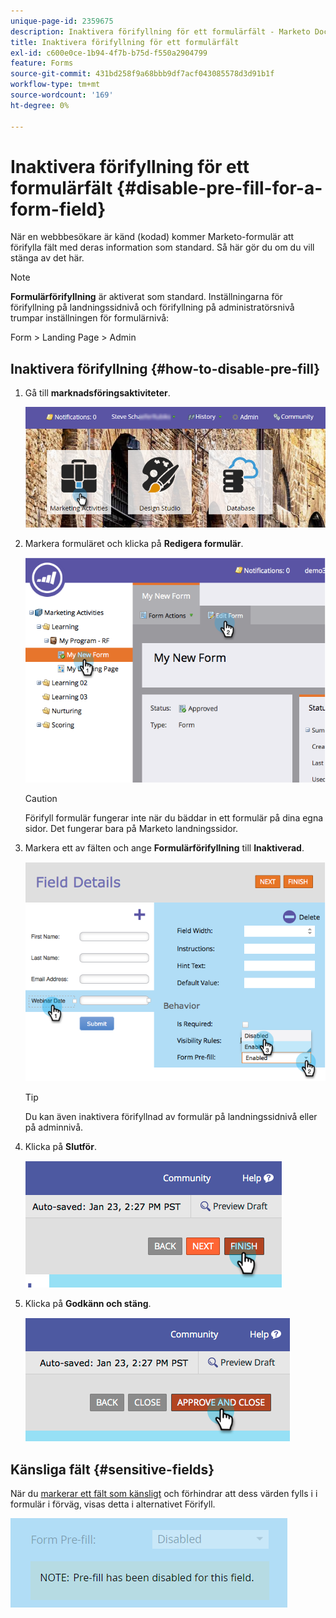 ```yaml
---
unique-page-id: 2359675
description: Inaktivera förifyllning för ett formulärfält - Marketo Docs - produktdokumentation
title: Inaktivera förifyllning för ett formulärfält
exl-id: c600e0ce-1b94-4f7b-b75d-f550a2904799
feature: Forms
source-git-commit: 431bd258f9a68bbb9df7acf043085578d3d91b1f
workflow-type: tm+mt
source-wordcount: '169'
ht-degree: 0%

---
```


# Inaktivera förifyllning för ett formulärfält {#disable-pre-fill-for-a-form-field}

När en webbbesökare är känd (kodad) kommer Marketo-formulär att förifylla fält med deras information som standard. Så här gör du om du vill stänga av det här.

>[!NOTE]
>
>**Formulärförifyllning** är aktiverat som standard. Inställningarna för förifyllning på landningssidnivå och förifyllning på administratörsnivå trumpar inställningen för formulärnivå:
>
>Form > Landing Page > Admin

## Inaktivera förifyllning {#how-to-disable-pre-fill}

1. Gå till **marknadsföringsaktiviteter**.

   ![](assets/login-marketing-activities-7.png)

1. Markera formuläret och klicka på **Redigera formulär**.

   ![](assets/image2014-9-15-14-3a26-3a46.png)

   >[!CAUTION]
   >
   >Förifyll formulär fungerar inte när du bäddar in ett formulär på dina egna sidor. Det fungerar bara på Marketo landningssidor.

1. Markera ett av fälten och ange **Formulärförifyllning** till **Inaktiverad**.

   ![](assets/image2014-9-15-14-3a26-3a54.png)

   >[!TIP]
   >
   >Du kan även inaktivera förifyllnad av formulär på landningssidnivå eller på adminnivå.

1. Klicka på **Slutför**.

   ![](assets/image2014-9-15-14-3a27-3a1.png)

1. Klicka på **Godkänn och stäng**.

   ![](assets/image2014-9-15-14-3a27-3a6.png)

## Känsliga fält {#sensitive-fields}

När du [markerar ett fält som känsligt](/help/marketo/product-docs/administration/field-management/mark-a-field-as-sensitive.md) och förhindrar att dess värden fylls i i formulär i förväg, visas detta i alternativet Förifyll.

![](assets/disable-pre-fill.png)